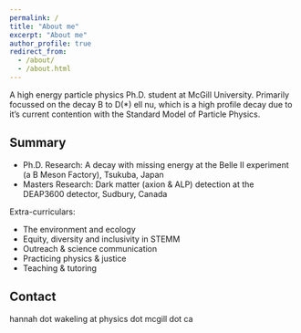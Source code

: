 ```yaml
---
permalink: /
title: "About me"
excerpt: "About me"
author_profile: true
redirect_from: 
  - /about/
  - /about.html
---
```


A high energy particle physics Ph.D. student at McGill University. Primarily focussed on the decay B to D(*) ell nu, which is a high profile decay due to it’s current contention with the Standard Model of Particle Physics.

Summary
-----
* Ph.D. Research: A decay with missing energy at the Belle II experiment (a B Meson Factory), Tsukuba, Japan
* Masters Research: Dark matter (axion & ALP) detection at the DEAP3600 detector, Sudbury, Canada

Extra-curriculars:
* The environment and ecology
* Equity, diversity and inclusivity in STEMM
* Outreach & science communication
* Practicing physics & justice
* Teaching & tutoring

Contact
-----
hannah dot wakeling at physics dot mcgill dot ca